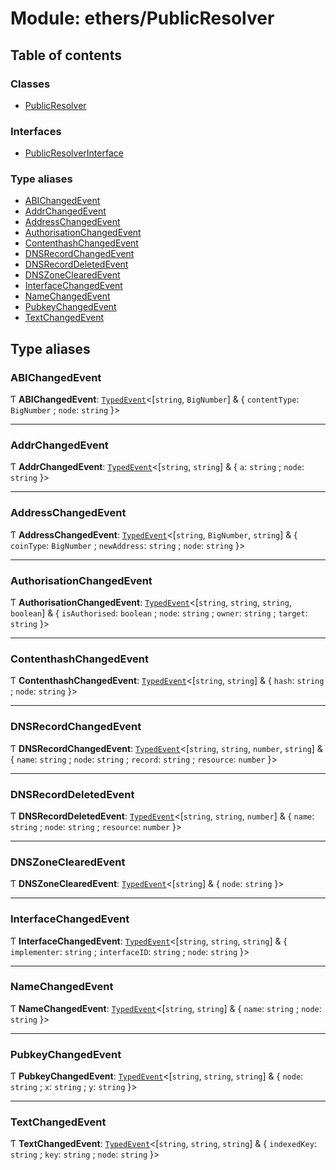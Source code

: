 # Module: ethers/PublicResolver

## Table of contents

### Classes

- [PublicResolver](../classes/ethers_PublicResolver.PublicResolver.md)

### Interfaces

- [PublicResolverInterface](../interfaces/ethers_PublicResolver.PublicResolverInterface.md)

### Type aliases

- [ABIChangedEvent](ethers_PublicResolver.md#abichangedevent)
- [AddrChangedEvent](ethers_PublicResolver.md#addrchangedevent)
- [AddressChangedEvent](ethers_PublicResolver.md#addresschangedevent)
- [AuthorisationChangedEvent](ethers_PublicResolver.md#authorisationchangedevent)
- [ContenthashChangedEvent](ethers_PublicResolver.md#contenthashchangedevent)
- [DNSRecordChangedEvent](ethers_PublicResolver.md#dnsrecordchangedevent)
- [DNSRecordDeletedEvent](ethers_PublicResolver.md#dnsrecorddeletedevent)
- [DNSZoneClearedEvent](ethers_PublicResolver.md#dnszoneclearedevent)
- [InterfaceChangedEvent](ethers_PublicResolver.md#interfacechangedevent)
- [NameChangedEvent](ethers_PublicResolver.md#namechangedevent)
- [PubkeyChangedEvent](ethers_PublicResolver.md#pubkeychangedevent)
- [TextChangedEvent](ethers_PublicResolver.md#textchangedevent)

## Type aliases

### ABIChangedEvent

Ƭ **ABIChangedEvent**: [`TypedEvent`](../interfaces/ethers_common.TypedEvent.md)<[`string`, `BigNumber`] & { `contentType`: `BigNumber` ; `node`: `string`  }\>

___

### AddrChangedEvent

Ƭ **AddrChangedEvent**: [`TypedEvent`](../interfaces/ethers_common.TypedEvent.md)<[`string`, `string`] & { `a`: `string` ; `node`: `string`  }\>

___

### AddressChangedEvent

Ƭ **AddressChangedEvent**: [`TypedEvent`](../interfaces/ethers_common.TypedEvent.md)<[`string`, `BigNumber`, `string`] & { `coinType`: `BigNumber` ; `newAddress`: `string` ; `node`: `string`  }\>

___

### AuthorisationChangedEvent

Ƭ **AuthorisationChangedEvent**: [`TypedEvent`](../interfaces/ethers_common.TypedEvent.md)<[`string`, `string`, `string`, `boolean`] & { `isAuthorised`: `boolean` ; `node`: `string` ; `owner`: `string` ; `target`: `string`  }\>

___

### ContenthashChangedEvent

Ƭ **ContenthashChangedEvent**: [`TypedEvent`](../interfaces/ethers_common.TypedEvent.md)<[`string`, `string`] & { `hash`: `string` ; `node`: `string`  }\>

___

### DNSRecordChangedEvent

Ƭ **DNSRecordChangedEvent**: [`TypedEvent`](../interfaces/ethers_common.TypedEvent.md)<[`string`, `string`, `number`, `string`] & { `name`: `string` ; `node`: `string` ; `record`: `string` ; `resource`: `number`  }\>

___

### DNSRecordDeletedEvent

Ƭ **DNSRecordDeletedEvent**: [`TypedEvent`](../interfaces/ethers_common.TypedEvent.md)<[`string`, `string`, `number`] & { `name`: `string` ; `node`: `string` ; `resource`: `number`  }\>

___

### DNSZoneClearedEvent

Ƭ **DNSZoneClearedEvent**: [`TypedEvent`](../interfaces/ethers_common.TypedEvent.md)<[`string`] & { `node`: `string`  }\>

___

### InterfaceChangedEvent

Ƭ **InterfaceChangedEvent**: [`TypedEvent`](../interfaces/ethers_common.TypedEvent.md)<[`string`, `string`, `string`] & { `implementer`: `string` ; `interfaceID`: `string` ; `node`: `string`  }\>

___

### NameChangedEvent

Ƭ **NameChangedEvent**: [`TypedEvent`](../interfaces/ethers_common.TypedEvent.md)<[`string`, `string`] & { `name`: `string` ; `node`: `string`  }\>

___

### PubkeyChangedEvent

Ƭ **PubkeyChangedEvent**: [`TypedEvent`](../interfaces/ethers_common.TypedEvent.md)<[`string`, `string`, `string`] & { `node`: `string` ; `x`: `string` ; `y`: `string`  }\>

___

### TextChangedEvent

Ƭ **TextChangedEvent**: [`TypedEvent`](../interfaces/ethers_common.TypedEvent.md)<[`string`, `string`, `string`] & { `indexedKey`: `string` ; `key`: `string` ; `node`: `string`  }\>
